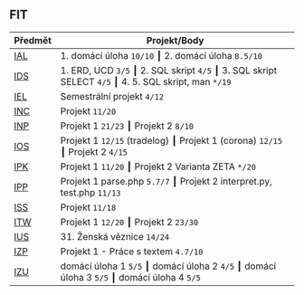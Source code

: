 ## FIT

| Předmět | Projekt/Body |
| ------ | ------ |
| [IAL](https://www.fit.vut.cz/study/course/244827/.cs) | 1. domácí úloha ``10/10`` ┃ 2. domácí úloha ``8.5/10`` |
| [IDS](https://www.fit.vut.cz/study/course/244838/.cs) | 1. ERD, UCD ``3/5`` ┃ 2. SQL skript  ``4/5`` ┃ 3. SQL skript SELECT ``4/5`` ┃ 4. 5. SQL skript, man ``*/19``|
| [IEL](https://www.fit.vut.cz/study/course/224908/.cs) | Semestrální projekt ``4/12`` |
| [INC](https://www.fit.vut.cz/study/course/224931/.cs) | Projekt ``11/20`` |
| [INP](https://www.fit.vut.cz/study/course/244863/.cs) | Projekt 1 ``21/23`` ┃ Projekt 2 ``8/10`` |
| [IOS](https://www.fit.vut.cz/study/course/224936/.cs) | Projekt 1 ``12/15`` (tradelog) ┃ Projekt 1 (corona) ``12/15`` ┃ Projekt 2 ``4/15`` |
| [IPK](https://www.fit.vut.cz/study/course/244865/.cs) | Projekt 1 ``11/20`` ┃ Projekt 2 Varianta ZETA ``*/20`` |
| [IPP](https://www.fit.vut.cz/study/course/244867/.cs) | Projekt 1 parse.php ``5.7/7`` ┃ Projekt 2 interpret.py, test.php ``11/13`` |
| [ISS](https://www.fit.vut.cz/study/course/244882/.cs) | Projekt ``11/18`` |
| [ITW](https://www.fit.vut.cz/study/course/ITW/.cs) | Projekt 1 ``12/20`` ┃ Projekt 2 ``23/30`` |
| [IUS](https://www.fit.vut.cz/study/course/224969/.cs) | 31. Ženská věznice ``14/24`` |
| [IZP](https://www.fit.vut.cz/study/course/224975/.cs) | Projekt 1 - Práce s textem ``4.7/10`` |
| [IZU](https://www.fit.vut.cz/study/course/244900/.cs) | domácí úloha 1 ``5/5`` ┃ domácí úloha 2 ``4/5`` ┃ domácí úloha 3 ``5/5`` ┃ domácí úloha 4 ``5/5`` |
